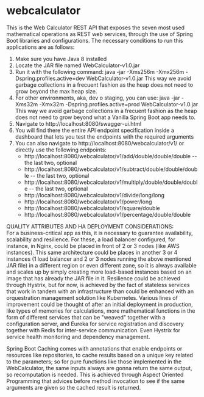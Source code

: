 # webcalculator

This is the Web Calculator REST API that exposes the seven most used mathematical operations as REST web services, through the use of Spring Boot libraries and configurations.
The necessary conditions to run this applications are as follows:

1. Make sure you have Java 8 installed
2. Locate the JAR file named WebCalculator-v1.0.jar
3. Run it with the following command:
   java -jar -Xms256m -Xmx256m -Dspring.profiles.active=dev WebCalculator-v1.0.jar
   This way we avoid garbage collections in a frecuent fashion as the heap does not need to grow beyond the max heap size.
4. For other environments, aka, dev o staging, you can use:
   java -jar -Xms32m -Xmx32m -Dspring.profiles.active=prod WebCalculator-v1.0.jar
   This way we avoid garbage collections in a frecuent fashion as the heap does not need to grow beyond what a Vanilla Spring Boot app needs to.
5. Navigate to http://localhost:8080/swagger-ui.html
6. You will find there the entire API endpoint specification inside a dashboard that lets you test the endpoints with the required arguments
7. You can also navigate to http://localhost:8080/webcalculator/v1/ or directly use the following endpoints:
   - http://localhost:8080/webcalculator/v1/add/double/double/double -- the last two, optional
   - http://localhost:8080/webcalculator/v1/subtract/double/double/double -- the last two, optional
   - http://localhost:8080/webcalculator/v1/multiply/double/double/double -- the last two, optional
   - http://localhost:8080/webcalculator/v1/divide/long/long
   - http://localhost:8080/webcalculator/v1/power/long
   - http://localhost:8080/webcalculator/v1/square/double
   - http://localhost:8080/webcalculator/v1/percentage/double/double

QUALITY ATTRIBUTES AND HA DEPLOYMENT CONSIDERATIONS:   
For a business-critical app as this, it is necessary to guarantee availability, scalability and resilience. For these, a load balancer configured, for instance, in Nginx, could be placed in front of 2 or 3 nodes (like AWS instances). This same architecture could be places in another 3 or 4 instances (1 load balancer and 2 or 3 nodes running the above mentioned JAR file) in a different region or even different zone, so it is always available and scales up by simply creating more load-based instances based on an image that has already the JAR file in it. Resilience could be achieved through Hystrix, but for now, is achieved by the fact of stateless services that work in tandem with an infrastructure than could be enhanced with an orquestration management solution like Kubernetes.
Various lines of improvement could be thought of after an initial deployment in production, like types of memories for calculations, more mathematical functions in the form of different services that can be "weaved" together with a configuration server, and Eureka for service registration and discovery together with Redis for inter-service communication. Even Hystrix for service health monitoring and dependency management.

Spring Boot Caching comes with annotations that enable endpoints or resources like repositories, to cache results based on a unique key related to the parameters; so for pure functions like those implemented in the WebCalculator, the same inputs always are gonna return the same output, so recomputation is needed. This is achieved through Aspect Oriented Programming that advices before method invocation to see if the same arguments are given so the cached result is returned.
